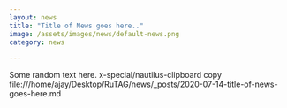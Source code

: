 ```yaml
---
layout: news
title: "Title of News goes here.."
image: /assets/images/news/default-news.png
category: news

---
```

Some random text here. x-special/nautilus-clipboard
copy
file:///home/ajay/Desktop/RuTAG/news/_posts/2020-07-14-title-of-news-goes-here.md


